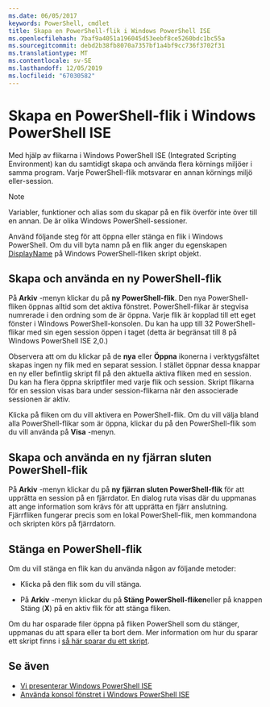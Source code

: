 ```yaml
---
ms.date: 06/05/2017
keywords: PowerShell, cmdlet
title: Skapa en PowerShell-flik i Windows PowerShell ISE
ms.openlocfilehash: 7baf9a4051a196045d53eebf8ce5260bdc1bc55a
ms.sourcegitcommit: debd2b38fb8070a7357bf1a4bf9cc736f3702f31
ms.translationtype: MT
ms.contentlocale: sv-SE
ms.lasthandoff: 12/05/2019
ms.locfileid: "67030582"
---
```

# <a name="how-to-create-a-powershell-tab-in-windows-powershell-ise"></a>Skapa en PowerShell-flik i Windows PowerShell ISE

Med hjälp av flikarna i Windows PowerShell ISE (Integrated Scripting Environment) kan du samtidigt skapa och använda flera körnings miljöer i samma program.
Varje PowerShell-flik motsvarar en annan körnings miljö eller-session.

> [!NOTE]
> Variabler, funktioner och alias som du skapar på en flik överför inte över till en annan. De är olika Windows PowerShell-sessioner.

Använd följande steg för att öppna eller stänga en flik i Windows PowerShell.
Om du vill byta namn på en flik anger du egenskapen [DisplayName](object-model/The-PowerShellTab-Object.md#displayname) på Windows PowerShell-fliken skript objekt.

## <a name="to-create-and-use-a-new-powershell-tab"></a>Skapa och använda en ny PowerShell-flik

På **Arkiv** -menyn klickar du på **ny PowerShell-flik**. Den nya PowerShell-fliken öppnas alltid som det aktiva fönstret.
PowerShell-flikar är stegvisa numrerade i den ordning som de är öppna.
Varje flik är kopplad till ett eget fönster i Windows PowerShell-konsolen.
Du kan ha upp till 32 PowerShell-flikar med sin egen session öppen i taget (detta är begränsat till 8 på Windows PowerShell ISE 2,0.)

Observera att om du klickar på de **nya** eller **Öppna** ikonerna i verktygsfältet skapas ingen ny flik med en separat session.
I stället öppnar dessa knappar en ny eller befintlig skript fil på den aktuella aktiva fliken med en session.
Du kan ha flera öppna skriptfiler med varje flik och session.
Skript flikarna för en session visas bara under session-flikarna när den associerade sessionen är aktiv.

Klicka på fliken om du vill aktivera en PowerShell-flik. Om du vill välja bland alla PowerShell-flikar som är öppna, klickar du på den PowerShell-flik som du vill använda på **Visa** -menyn.

## <a name="to-create-and-use-a-new-remote-powershell-tab"></a>Skapa och använda en ny fjärran sluten PowerShell-flik

På **Arkiv** -menyn klickar du på **ny fjärran sluten PowerShell-flik** för att upprätta en session på en fjärrdator.
En dialog ruta visas där du uppmanas att ange information som krävs för att upprätta en fjärr anslutning.
Fjärrfliken fungerar precis som en lokal PowerShell-flik, men kommandona och skripten körs på fjärrdatorn.

## <a name="to-close-a-powershell-tab"></a>Stänga en PowerShell-flik

Om du vill stänga en flik kan du använda någon av följande metoder:

- Klicka på den flik som du vill stänga.

- På **Arkiv** -menyn klickar du på **Stäng PowerShell-fliken**eller på knappen Stäng (**X**) på en aktiv flik för att stänga fliken.

Om du har osparade filer öppna på fliken PowerShell som du stänger, uppmanas du att spara eller ta bort dem.
Mer information om hur du sparar ett skript finns i [så här sparar du ett skript](How-to-Write-and-Run-Scripts-in-the-Windows-PowerShell-ISE.md#how-to-save-a-script).

## <a name="see-also"></a>Se även

- [Vi presenterar Windows PowerShell ISE](Introducing-the-Windows-PowerShell-ISE.md)
- [Använda konsol fönstret i Windows PowerShell ISE](How-to-Use-the-Console-Pane-in-the-Windows-PowerShell-ISE.md)
